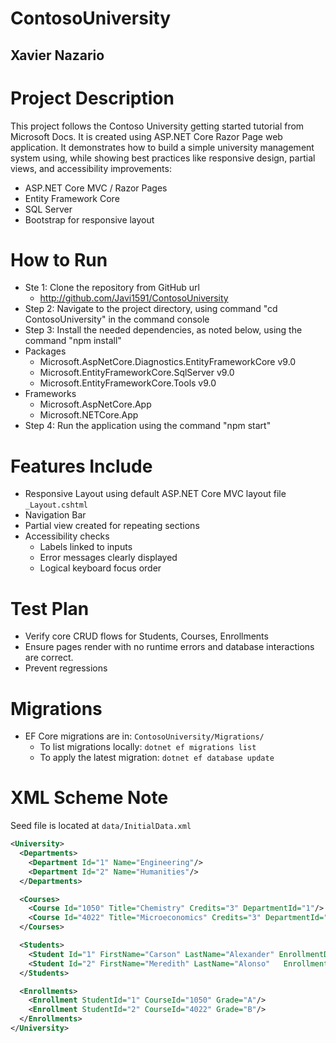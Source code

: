 # ContosoUniversity
## Xavier Nazario

# Project Description
This project follows the Contoso University getting started tutorial from Microsoft Docs. It is created using ASP.NET Core Razor Page web application. It demonstrates how to build a simple university management system using, while showing best practices like responsive design, partial views, and accessibility improvements:

- ASP.NET Core MVC / Razor Pages
- Entity Framework Core
- SQL Server
- Bootstrap for responsive layout

# How to Run
- Ste 1: Clone the repository from GitHub url
  - http://github.com/Javi1591/ContosoUniversity
- Step 2: Navigate to the project directory, using command "cd ContosoUniversity" in the command console
-  Step 3: Install the needed dependencies, as noted below, using the command "npm install"
  - Packages
    - Microsoft.AspNetCore.Diagnostics.EntityFrameworkCore v9.0
    - Microsoft.EntityFrameworkCore.SqlServer v9.0
    - Microsoft.EntityFrameworkCore.Tools v9.0
  - Frameworks
    - Microsoft.AspNetCore.App
    - Microsoft.NETCore.App
- Step 4: Run the application using the command "npm start"

# Features Include
- Responsive Layout using default ASP.NET Core MVC layout file `_Layout.cshtml`
- Navigation Bar
- Partial view created for repeating sections
- Accessibility checks
  - Labels linked to inputs  
  - Error messages clearly displayed  
  - Logical keyboard focus order

# Test Plan
- Verify core CRUD flows for Students, Courses, Enrollments
- Ensure pages render with no runtime errors and database interactions are correct.
- Prevent regressions

# Migrations
- EF Core migrations are in: `ContosoUniversity/Migrations/`
  - To list migrations locally: `dotnet ef migrations list`
  - To apply the latest migration: `dotnet ef database update`

# XML Scheme Note
Seed file is located at `data/InitialData.xml`

```xml
<University>
  <Departments>
    <Department Id="1" Name="Engineering"/>
    <Department Id="2" Name="Humanities"/>
  </Departments>

  <Courses>
    <Course Id="1050" Title="Chemistry" Credits="3" DepartmentId="1"/>
    <Course Id="4022" Title="Microeconomics" Credits="3" DepartmentId="2"/>
  </Courses>

  <Students>
    <Student Id="1" FirstName="Carson" LastName="Alexander" EnrollmentDate="2016-09-01"/>
    <Student Id="2" FirstName="Meredith" LastName="Alonso"   EnrollmentDate="2018-09-01"/>
  </Students>

  <Enrollments>
    <Enrollment StudentId="1" CourseId="1050" Grade="A"/>
    <Enrollment StudentId="2" CourseId="4022" Grade="B"/>
  </Enrollments>
</University>

